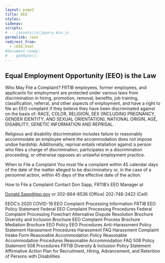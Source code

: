 ```yaml
---
layout: page2
title: EEO
styles:
sidenav:
scripts:
#  - /assets/js/jquery.min.js
permalink: /eeo
redirect_from:
  - /EEO.html
#document-ready:
#  - getRate();
---
```


## Equal Employment Opportunity (EEO) is the Law
Who May File a Complaint?
FRTIB employees, former employees, and applicants for employment are protected under various laws from discrimination in hiring, promotion, removal, benefits, job training, classification, referral, and other aspects of employment, and have a right to file an EEO complaint if they believe they have been discriminated against on the basis of: RACE, COLOR, RELIGION, SEX (INCLUDING PREGNANCY, GENDER IDENTITY, AND SEXUAL ORIENTATION), NATIONAL ORIGIN, AGE, DISABILITY, GENETIC INFORMATION AND REPRISAL.

Religious and disability discrimination includes failure to reasonably accommodate an employee where the accommodation does not impose undue hardship. Additionally, reprisal entails retaliation against a person who files a charge of discrimination, participates in a discrimination proceeding, or otherwise opposes an unlawful employment practice.

When to File a Complaint
You must file a complaint within 45 calendar days of the date of the matter alleged to be discriminatory or, in the case of a personnel action, within 45 days of the effective date of the action.

How to File a Complaint
Contact Don Sapp, FRTIB’s EEO Manager at

Donald.Sapp@tsp.gov or 202-864-8536 (Office) 202-748-2422 (Cell)



EEOC’s 2020 COVID-19 EEO Complaint Processing Information
FRTIB EEO Policy Statement
Federal EEO Complaint Processing Procedures
Federal Complaint Processing Flowchart
Alternative Dispute Resolution Brochure
Diversity and Inclusion Brochure
EEO Complaint Process Brochure
Mediation Brochure
EEO Policy
EEO Procedures
Anti-Harassment Policy Statement
Harassment Procedures
Harassment FAQ
Harassment Complaint Intake Form
Reasonable Accommodation Policy
Reasonable Accommodation Procedures
Reasonable Accommodation FAQ
508 Policy Statement
508 Procedures
FRTIB Diversity & Inclusion Policy Statement
Affirmative Action Plan for Recruitment, Hiring, Advancement, and Retention of Persons with Disabilities

<!-- CONTENT END -->
